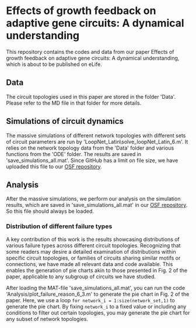 # Effects of growth feedback on adaptive gene circuits: A dynamical understanding

This repository contains the codes and data from our paper Effects of growth feedback on adaptive gene circuits: A dynamical understanding, which is about to be published on eLife.

## Data

The circuit topologies used in this paper are stored in the folder 'Data'. Please refer to the MD file in that folder for more details.

## Simulations of circuit dynamics

The massive simulations of different network topologies with different sets of circuit parameters are run by 'LoopNet_Latin\solve_loopNet_Latin_6.m'. It relies on the network topology data from the 'Data' folder and various functions from the 'ODE' folder. The results are saved in 'save_simulations_all.mat'. Since GitHub has a limit on file size, we have uploaded this file to our [OSF repository](https://osf.io/pzy7r/).

## Analysis

After the massive simulations, we perform our analysis on the simulation results, which are saved in 'save_simulations_all.mat' in our [OSF repository](https://osf.io/pzy7r/). So this file should always be loaded.

### Distribution of different failure types

A key contribution of this work is the results showcasing distributions of various failure types across different circuit topologies. Recognizing that some readers may desire a detailed examination of distributions within specific circuit topologies, or families of circuits sharing similar motifs or connections, we have made all relevant data and code available. This enables the generation of pie charts akin to those presented in Fig. 2 of the paper, applicable to any subgroup of circuits we have studied.

After loading the MAT-file 'save_simulations_all.mat', you can run the code 'Analysis/plot_failure_reason_6_3.m' to generate the pie chart in Fig. 2 of the paper. Here, we use a loop `for network_i = 1:size(network_set,1)` to generate the pie chart. By fixing `network_i` to a fixed value or including any conditions to filter out certain topologies, you may generate the pie chart for any subset of network topologies.
